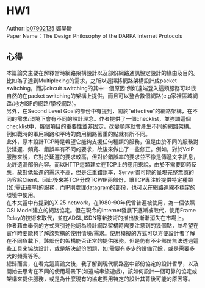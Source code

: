 # HW1
Author: [b07902125](mailto:b07902125@ntu.edu.tw) 鄭昊昕 \
Paper Name：The Design Philosophy of the DARPA Internet Protocols
## 心得
本篇論文主要在解釋當時網路架構設計以及部份網路通訊協定設計的緣由及目的。比如為了達到Multiplexing的需求，之所以選擇將網路架構設計成packet switching，而非circuit switching的其中一個原因:例如遠端登入這類服務可以很自然的在packet switching的架構上提供，而且可以整合數個網路(e.g家裡區域網路/地方ISP的網路/學校網路)。 \
另外，在Second Level Goal的部份中有提到，關於"effective"的網路架構，在不同的需求/環境下會有不同的設計理念。作者提供了一個checklist，並強調這個checklist中，每個項目的重要性並非固定，改變順序就會產生不同的網路架構。例如戰時的軍用網路和平時的商用網路著重的點就有所不同。 \
此外，原本設計TCP時是希望它能夠支援任何種類的服務，但是由於不同的服務對於延遲、頻寬、錯誤率有不同的要求，故後來做出了一些修正。例如，對於VoIP服務來說，它對於延遲的要求較高，但對於錯誤率的要求並不像是傳遞文字訊息，允許遺漏部份內容。而以HTTP這類建立在TCP上的應用來說，由於不需要即時反應，故對低延遲的需求不高，但是注重錯誤率，Server盡可能的呈現完整無誤的內容給Client。因此後來將TCP分成TCP/IP兩部份，讓TCP專注於提供特定種類(如:需正確率)的服務，而IP則處理datagram的部份，也可以在網路連線不穩定的環境中使用。\
在本文當中有提到的X.25 network，在1980-90年代曾普遍被使用，為一個依照OSI Model建立的網路協定。但在現今的internet發展下逐漸被取代，使用Frame Relay的技術來取代，並在ADSL,ISDN等新技術的推出後漸漸消失在市場上。\
作者藉由舉例的方式來引述他認為設計網路架構時需要注意到的幾個點，並希望在實作時要能夠了解該架構的使用情境/需求。使用模擬的方式可以方便設計者了解在不同負載下，該部份的架構能否正常的提供服務。但是仍有不少部份無法透過這些工具來協助設計，或是解決部份問題，如:需要有多少的設備冗餘，或是需要多大的頻寬等等。\
總歸而言，在看完這篇論文後，我了解到現代網路當中部份協定的設計哲學，以及開始去思考在不同的使用場景下(如遠端串流遊戲)，該如何設計一個可靠的協定或架構來提供服務，或是為什麼現有的協定要用特定的設計其背後可能的原因等。